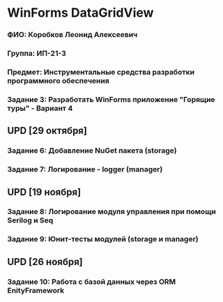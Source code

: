 # WinForms DataGridView

### ФИО: Коробков Леонид Алексеевич

### Группа: ИП-21-3

### Предмет: Инструментальные средства разработки программного обеспечения 

### Задание 3: Разработать WinForms приложение "Горящие туры" - Вариант 4

## UPD [29 октября]
### Задание 6: Добавление NuGet пакета (storage)
### Задание 7: Логирование - logger (manager)

## UPD [19 ноября]
### Задание 8: Логирование модуля управления при помощи Serilog и Seq
### Задание 9: Юнит-тесты модулей (storage и manager)

## UPD [26 ноября]
### Задание 10: Работа с базой данных через ORM EnityFramework
